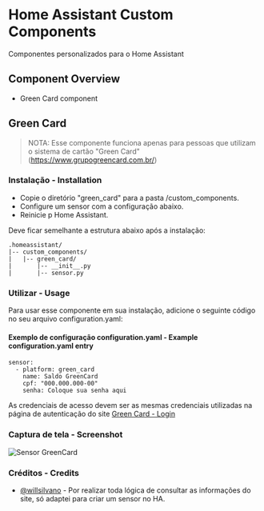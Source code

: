 # Home Assistant Custom Components
Componentes personalizados para o Home Assistant

## Component Overview
- Green Card component

## Green Card
> NOTA: Esse componente funciona apenas para pessoas que utilizam o sistema de cartão "Green Card" (https://www.grupogreencard.com.br/)

### Instalação - Installation

- Copie o diretório "green_card" para a pasta <config dir>/custom_components.
- Configure um sensor com a configuração abaixo.
- Reinicie p Home Assistant.

Deve ficar semelhante a estrutura abaixo após a instalação:

```
.homeassistant/
|-- custom_components/
|   |-- green_card/
|       |-- __init__.py
|       |-- sensor.py
```

### Utilizar - Usage
Para usar esse componente em sua instalação, adicione o seguinte código no seu arquivo configuration.yaml:

#### Exemplo de configuração configuration.yaml - Example configuration.yaml entry

```
sensor:
  - platform: green_card
    name: Saldo GreenCard
    cpf: "000.000.000-00"  
    senha: Coloque sua senha aqui
```

As credenciais de acesso devem ser as mesmas credenciais utilizadas na página de autenticação do site [Green Card - Login](https://www.grupogreencard.com.br/sysweb/site/loga_usuario) 

### Captura de tela - Screenshot
![Sensor GreenCard](https://github.com/dougbaptista/custom_components/blob/master/screenshots/green_card.jpg?raw=true)

### Créditos - Credits
- [@willsilvano](https://github.com/willsilvano) - Por realizar toda lógica de consultar as informações do site, só adaptei para criar um sensor no HA.
